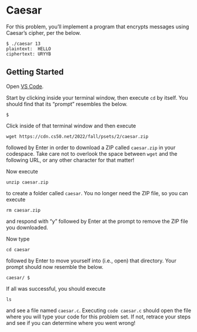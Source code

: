 # Caesar

For this problem, you’ll implement a program that encrypts messages using Caesar’s cipher, per the below.

    $ ./caesar 13
    plaintext:  HELLO
    ciphertext: URYYB

## Getting Started

Open [VS Code](https://code.cs50.io/).

Start by clicking inside your terminal window, then execute `cd` by itself. You should find that its “prompt” resembles the below.

    $

Click inside of that terminal window and then execute

    wget https://cdn.cs50.net/2022/fall/psets/2/caesar.zip

followed by Enter in order to download a ZIP called `caesar.zip` in your codespace. Take care not to overlook the space between `wget` and the following URL, or any other character for that matter!

Now execute

    unzip caesar.zip

to create a folder called `caesar`. You no longer need the ZIP file, so you can execute

    rm caesar.zip

and respond with “y” followed by Enter at the prompt to remove the ZIP file you downloaded.

Now type

    cd caesar

followed by Enter to move yourself into (i.e., open) that directory. Your prompt should now resemble the below.

    caesar/ $

If all was successful, you should execute

    ls

and see a file named `caesar.c`. Executing `code caesar.c` should open the file where you will type your code for this problem set. If not, retrace your steps and see if you can determine where you went wrong!
